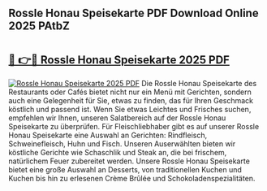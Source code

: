 ## Rossle Honau Speisekarte PDF Download Online 2025 PAtbZ

# <h2><a href="http://gc7p1e.nevu.top/?p=Rossle+Honau+Speisekarte">🔗 👉🔴 Rossle Honau Speisekarte 2025 PDF</a></h2>

[![Rossle Honau Speisekarte 2025 PDF](https://i.imgur.com/dBaPXMq.png)](http://gc7p1e.nevu.top/?p=Rossle+Honau+Speisekarte)
Die Rossle Honau Speisekarte des Restaurants oder Cafés bietet nicht nur ein Menü mit Gerichten, sondern auch eine Gelegenheit für Sie, etwas zu finden, das für Ihren Geschmack köstlich und passend ist. Wenn Sie etwas Leichtes und Frisches suchen, empfehlen wir Ihnen, unseren Salatbereich auf der Rossle Honau Speisekarte zu überprüfen. Für Fleischliebhaber gibt es auf unserer Rossle Honau Speisekarte eine Auswahl an Gerichten: Rindfleisch, Schweinefleisch, Huhn und Fisch. Unseren Auserwählten bieten wir köstliche Gerichte wie Schaschlik und Steak an, die bei frischem, natürlichem Feuer zubereitet werden. Unsere Rossle Honau Speisekarte bietet eine große Auswahl an Desserts, von traditionellen Kuchen und Kuchen bis hin zu erlesenen Crème Brûlée und Schokoladenspezialitäten.
